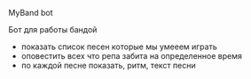 MyBand bot

Бот для работы бандой
- показать список песен которые мы умееем играть
- оповестить всех что репа забита на определенное время
- по каждой песне показать, ритм, текст песни

 
